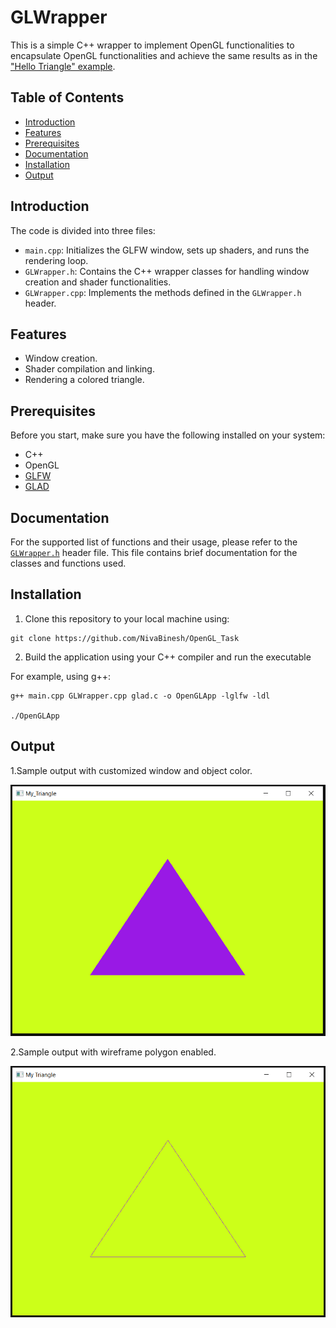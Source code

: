 # GLWrapper

This is a simple C++ wrapper to implement OpenGL functionalities to encapsulate OpenGL functionalities and achieve the same results as in the ["Hello Triangle" example](https://learnopengl.com/code_viewer_gh.php?code=src/1.getting_started/2.1.hello_triangle/hello_triangle.cpp).

## Table of Contents
- [Introduction](#introduction)
- [Features](#features)
- [Prerequisites](#prerequisites)
- [Documentation](#documentation)
- [Installation](#installation)
- [Output](#output)

## Introduction

The code is divided into three files:
- `main.cpp`: Initializes the GLFW window, sets up shaders, and runs the rendering loop.
- `GLWrapper.h`: Contains the C++ wrapper classes for handling window creation and shader functionalities.
- `GLWrapper.cpp`: Implements the methods defined in the `GLWrapper.h` header.

## Features

- Window creation.
- Shader compilation and linking.
- Rendering a colored triangle.

## Prerequisites

Before you start, make sure you have the following installed on your system:

- C++
- OpenGL
- [GLFW](https://www.glfw.org/)
- [GLAD](https://glad.dav1d.de/)

## Documentation

For the supported list of functions and their usage, please refer to the [`GLWrapper.h`](GLWrapper.h) header file. This file contains brief documentation for the classes and functions used.

## Installation

1. Clone this repository to your local machine using:
```
git clone https://github.com/NivaBinesh/OpenGL_Task
```
2. Build the application using your C++ compiler and run the executable

For example, using g++:
```
g++ main.cpp GLWrapper.cpp glad.c -o OpenGLApp -lglfw -ldl

./OpenGLApp
```

## Output

1.Sample output with customized window and object color.

![`Output 1`](output.PNG)

2.Sample output with wireframe polygon enabled.

![`Output 2`](Polygon.PNG)